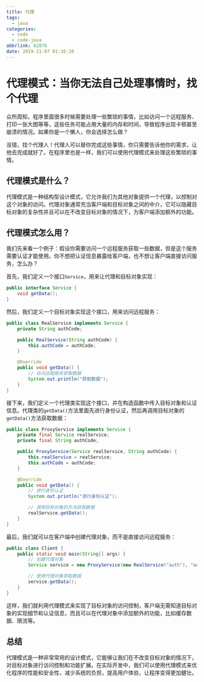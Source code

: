 ```yaml
---
title: 代理
tags:
  - java
categories:
  - code
  - code-java
abbrlink: 62876
date: 2019-11-07 01:16:20
---
```


<!--more-->
# 代理模式：当你无法自己处理事情时，找个代理

众所周知，程序里面很多时候需要处理一些繁琐的事情，比如访问一个远程服务、打印一张大图等等，这些任务可能占用大量的内存和时间，导致程序出现卡顿甚至崩溃的情况。如果你是一个懒人，你会选择怎么做？

没错，找个代理人！代理人可以替你完成这些事情，你只需要告诉他你的需求，让他去完成就好了。在程序里也是一样，我们可以使用代理模式来处理这些繁琐的事情。

## 代理模式是什么？

代理模式是一种结构型设计模式，它允许我们为其他对象提供一个代理，以控制对这个对象的访问。代理对象通常充当客户端和目标对象之间的中介，它可以隐藏目标对象的复杂性并且可以在不改变目标对象的情况下，为客户端添加额外的功能。

## 代理模式怎么用？

我们先来看一个例子：假设你需要访问一个远程服务获取一些数据，但是这个服务需要认证才能使用。你不想把认证信息暴露给客户端，也不想让客户端直接访问服务，怎么办？

首先，我们定义一个接口`Service`，用来让代理和目标对象实现：

```java
public interface Service {
    void getData();
}
```

然后，我们定义一个目标对象实现这个接口，用来访问远程服务：

```java
public class RealService implements Service {
    private String authCode;

    public RealService(String authCode) {
        this.authCode = authCode;
    }

    @Override
    public void getData() {
        // 访问远程服务获取数据
        System.out.println("获取数据");
    }
}
```

接下来，我们定义一个代理类实现这个接口，并在构造函数中传入目标对象和认证信息。代理类的`getData()`方法里面先进行身份认证，然后再调用目标对象的`getData()`方法获取数据：

```java
public class ProxyService implements Service {
    private final Service realService;
    private final String authCode;

    public ProxyService(Service realService, String authCode) {
        this.realService = realService;
        this.authCode = authCode;
    }

    @Override
    public void getData() {
        // 进行身份认证
        System.out.println("进行身份认证");

        // 调用目标对象的方法获取数据
        realService.getData();
    }
}
```

最后，我们就可以在客户端中创建代理对象，而不是直接访问远程服务：

```java
public class Client {
    public static void main(String[] args) {
        // 创建代理对象
        Service service = new ProxyService(new RealService("auth"), "auth");

        // 使用代理对象获取数据
        service.getData();
    }
}
```

这样，我们就利用代理模式来实现了目标对象的访问控制，客户端无需知道目标对象的实现细节和认证信息，而且可以在代理对象中添加额外的功能，比如缓存数据、限流等。

## 总结

代理模式是一种非常常用的设计模式，它能够让我们在不改变目标对象的情况下，对目标对象进行访问控制和功能扩展。在实际开发中，我们可以使用代理模式来优化程序的性能和安全性，减少系统的负担，提高用户体验，让程序变得更加健壮。